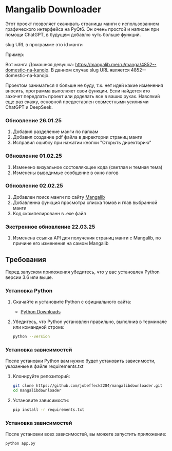 # Mangalib Downloader

Этот проект позволяет скачивать страницы манги с использованием графического интерфейса на PyQt6. Он очень простой и написан при помощи ChatGPT, в будущем добавлю чуть больше функций.

slug URL в программе это id манги

Пример:

Вот манга Домашняя девушка: https://mangalib.me/ru/manga/4852--domestic-na-kanojo. В данном случае slug URL является 4852--domestic-na-kanojo.

Проектом заниматься я больше не буду, т.к. нет идей какие изменения вносить, программа выполняет свои функции. Если найдется кто захочет передлать проект или доделать все в ваших руках. Навсякий еще раз скажу, основной предоставлен совместными усилиями ChatGPT и DeepSeek.

### Обновление 26.01.25

1. Добавил разделение манги по папкам
2. Добавил создание pdf файла в директории страниц манги
3. Исправил ошибку при нажатии кнопки "Открыть директорию"

### Обновление 01.02.25

1. Изменено визуальное состовляющее кода (светлая и темная тема)
2. Изменены выводимые сообщение в окно логов

### Обновление 02.02.25

1. Добавлен поиск манги по сайту [Mangalib](https://mangalib.me/)
2. Добавленна функция просмотра списка томов и глав выбранной манги
3. Код скомпелированн в .exe файл


### Экстренное обновление 22.03.25

1. Изменена ссылка API для получения страниц манги с Mangalib, по причине его изменения на самом Mangalib

## Требования

Перед запуском приложения убедитесь, что у вас установлен Python версии 3.6 или выше.

### Установка Python

1. Скачайте и установите Python с официального сайта:
   - [Python Downloads](https://www.python.org/downloads/)

2. Убедитесь, что Python установлен правильно, выполнив в терминале или командной строке:
   ```bash
   python --version
### Установка зависимостей

После установки Python вам нужно будет установить зависимости, указанные в файле requirements.txt

1. Клонируйте репозиторий:
   ```bash
   git clone https://github.com/jobeffeck2284/mangalibdownloader.git
   cd mangalibdownloader
2. Установите зависимости:
   ```bash
   pip install -r requirements.txt
### Установка зависимостей

После установки всех зависимостей, вы можете запустить приложение:
   ```bash
   python app.py


